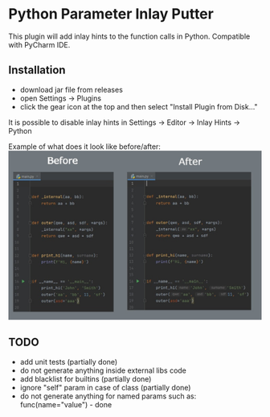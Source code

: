 # Python Parameter Inlay Putter

This plugin will add inlay hints to the function calls in Python.
Compatible with PyCharm IDE.

## Installation
- download jar file from releases
- open Settings -> Plugins
- click the gear icon at the top and then select "Install Plugin from Disk..."

It is possible to disable inlay hints in Settings -> Editor -> Inlay Hints -> Python

Example of what does it look like before/after:
![](./img/before-after.jpg)

## TODO

- add unit tests (partially done)
- do not generate anything inside external libs code
- add blacklist for builtins (partially done)
- ignore "self" param in case of class (partially done)
- do not generate anything for named params such as: func(name="value") - done